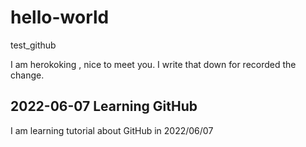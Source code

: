 # hello-world
test_github

I am herokoking , nice to meet you.
I write that down for recorded the change.

## 2022-06-07 Learning GitHub
I am learning tutorial about GitHub in 2022/06/07
